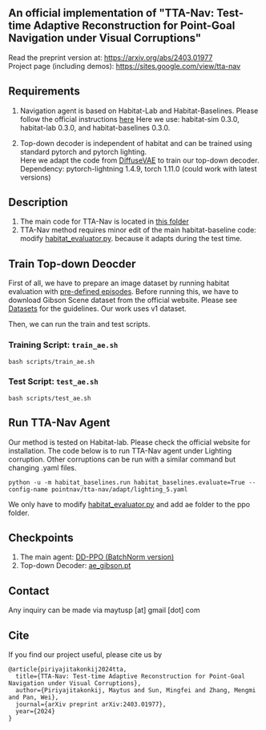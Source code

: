 
## An official implementation of "TTA-Nav: Test-time Adaptive Reconstruction for Point-Goal Navigation under Visual Corruptions"
Read the preprint version at: https://arxiv.org/abs/2403.01977 \
Project page (including demos): https://sites.google.com/view/tta-nav


## Requirements
1. Navigation agent is based on Habitat-Lab and Habitat-Baselines. Please follow the official instructions [here](https://github.com/facebookresearch/habitat-lab)
  Here we use: habitat-sim 0.3.0, habitat-lab 0.3.0, and habitat-baselines 0.3.0.

2. Top-down decoder is independent of habitat and can be trained using standard pytorch and pytorch lighting. \
   Here we adapt the code from [DiffuseVAE](https://github.com/kpandey008/DiffuseVAE) to train our top-down decoder.
   Dependency: pytorch-lightning 1.4.9, torch 1.11.0 (could work with latest versions)

## Description
1. The main code for TTA-Nav is located in [this folder](https://github.com/maytusp/tta-nav/tree/main/habitat-lab/habitat-baselines/habitat_baselines/rl/ppo/ae)
2. TTA-Nav method requires minor edit of the main habitat-baseline code: modify [habitat_evaluator.py](https://github.com/maytusp/tta-nav/blob/main/habitat-lab/habitat-baselines/habitat_baselines/rl/ppo/habitat_evaluator.py).
because it adapts during the test time.


## Train Top-down Deocder
First of all, we have to prepare an image dataset by running habitat evaluation with [pre-defined episodes](https://github.com/maytusp/tta-nav/tree/main/habitat-lab/data/datasets/gibson_collect_obs/v1/val).
Before running this, we have to download Gibson Scene dataset from the official website. Please see [Datasets](https://github.com/facebookresearch/habitat-lab/blob/main/DATASETS.md) for the guidelines.
Our work uses v1 dataset.

Then, we can run the train and test scripts.

### Training Script: `train_ae.sh`

```
bash scripts/train_ae.sh
```

### Test Script: `test_ae.sh`

```
bash scripts/test_ae.sh
```

## Run TTA-Nav Agent
Our method is tested on Habitat-lab. Please check the official website for installation.
The code below is to run TTA-Nav agent under Lighting corruption. Other corruptions can be run with a similar command but changing .yaml files.
```
python -u -m habitat_baselines.run habitat_baselines.evaluate=True --config-name pointnav/tta-nav/adapt/lighting_5.yaml
```

We only have to modify [habitat_evaluator.py](https://github.com/maytusp/tta-nav/blob/main/habitat-lab/habitat-baselines/habitat_baselines/rl/ppo/habitat_evaluator.py) and add ae folder to the ppo folder.

## Checkpoints
1. The main agent: [DD-PPO (BatchNorm version)](https://drive.google.com/file/d/10CBT_N6vXyw_g8I0uG5pIRvlb9UgDFwy/view?usp=share_link)
2. Top-down Decoder: [ae_gibson.pt](https://drive.google.com/file/d/1YBVLmCUJ8UmJafGzh3kovenudGcUlCKH/view?usp=share_link)

## Contact
Any inquiry can be made via maytusp [at] gmail [dot] com

## Cite
If you find our project useful, please cite us by
```
@article{piriyajitakonkij2024tta,
  title={TTA-Nav: Test-time Adaptive Reconstruction for Point-Goal Navigation under Visual Corruptions},
  author={Piriyajitakonkij, Maytus and Sun, Mingfei and Zhang, Mengmi and Pan, Wei},
  journal={arXiv preprint arXiv:2403.01977},
  year={2024}
}
```
